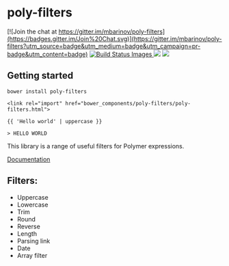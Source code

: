 # poly-filters 

[![Join the chat at https://gitter.im/mbarinov/poly-filters](https://badges.gitter.im/Join%20Chat.svg)](https://gitter.im/mbarinov/poly-filters?utm_source=badge&utm_medium=badge&utm_campaign=pr-badge&utm_content=badge)
<a href="#" id="status-image-popup" name="status-images" class="open-popup" data-ember-action="1929">
  <img src="https://travis-ci.org/mbarinov/poly-filters.svg" data-bindattr-1930="1930" title="Build Status Images">
</a>
<a href="https://codeclimate.com/github/mbarinov/poly-filters"><img src="https://codeclimate.com/github/mbarinov/poly-filters/badges/gpa.svg" /></a>
<a href="https://codeclimate.com/github/mbarinov/poly-filters"><img src="https://codeclimate.com/github/mbarinov/poly-filters/badges/coverage.svg" /></a>



## Getting started

`bower install poly-filters`

`<link rel="import" href="bower_components/poly-filters/poly-filters.html">`

`{{ 'Hello world' | uppercase }}`

`> HELLO WORLD`


This library is a range of useful filters for Polymer expressions.

[Documentation](http://mbarinov.github.io/poly-filters/)

## Filters:

* Uppercase
* Lowercase
* Trim
* Round
* Reverse
* Length
* Parsing link
* Date
* Array filter
